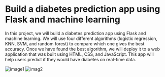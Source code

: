 # Build a diabetes prediction app using Flask and machine learning
In this project, we will build a diabetes prediction app using Flask and machine learning. We will use four different algorithms (logistic regression, KNN, SVM, and random forest) to compare which one gives the best accuracy. Once we have found the best algorithm, we will deploy it to a web application that was built using HTML, CSS, and JavaScript. This app will help users predict if they would have diabetes on real-time data.

![image1](https://github.com/Kushalkr19/Diabetes-prediction-using-flask-and-ml/assets/114276699/78467c72-b0ab-4415-b680-4d57a043471b)
![imag2](https://github.com/Kushalkr19/Diabetes-prediction-using-flask-and-ml/assets/114276699/845f8bc7-286d-4a5e-a9fe-6ebe63ee0dec)

